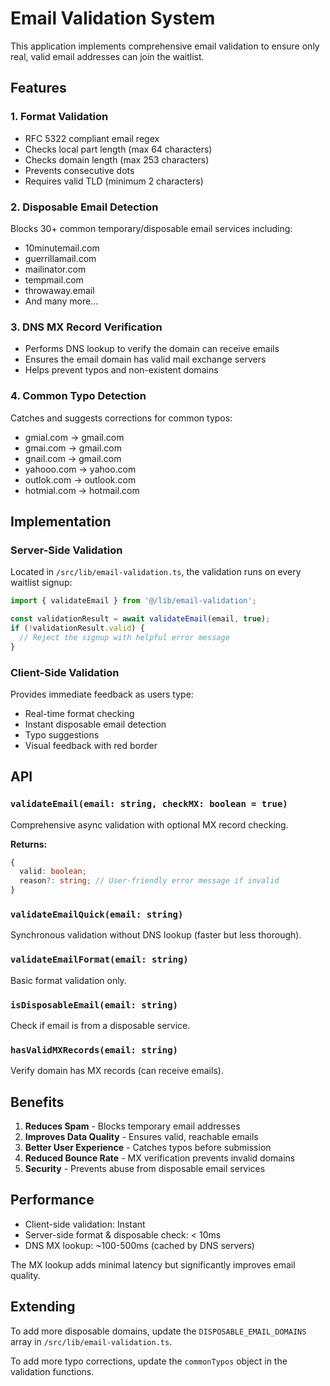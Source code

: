 # Email Validation System

This application implements comprehensive email validation to ensure only real, valid email addresses can join the waitlist.

## Features

### 1. **Format Validation**
- RFC 5322 compliant email regex
- Checks local part length (max 64 characters)
- Checks domain length (max 253 characters)
- Prevents consecutive dots
- Requires valid TLD (minimum 2 characters)

### 2. **Disposable Email Detection**
Blocks 30+ common temporary/disposable email services including:
- 10minutemail.com
- guerrillamail.com
- mailinator.com
- tempmail.com
- throwaway.email
- And many more...

### 3. **DNS MX Record Verification**
- Performs DNS lookup to verify the domain can receive emails
- Ensures the email domain has valid mail exchange servers
- Helps prevent typos and non-existent domains

### 4. **Common Typo Detection**
Catches and suggests corrections for common typos:
- gmial.com → gmail.com
- gmai.com → gmail.com
- gnail.com → gmail.com
- yahooo.com → yahoo.com
- outlok.com → outlook.com
- hotmial.com → hotmail.com

## Implementation

### Server-Side Validation
Located in `/src/lib/email-validation.ts`, the validation runs on every waitlist signup:

```typescript
import { validateEmail } from '@/lib/email-validation';

const validationResult = await validateEmail(email, true);
if (!validationResult.valid) {
  // Reject the signup with helpful error message
}
```

### Client-Side Validation
Provides immediate feedback as users type:
- Real-time format checking
- Instant disposable email detection
- Typo suggestions
- Visual feedback with red border

## API

### `validateEmail(email: string, checkMX: boolean = true)`
Comprehensive async validation with optional MX record checking.

**Returns:**
```typescript
{
  valid: boolean;
  reason?: string; // User-friendly error message if invalid
}
```

### `validateEmailQuick(email: string)`
Synchronous validation without DNS lookup (faster but less thorough).

### `validateEmailFormat(email: string)`
Basic format validation only.

### `isDisposableEmail(email: string)`
Check if email is from a disposable service.

### `hasValidMXRecords(email: string)`
Verify domain has MX records (can receive emails).

## Benefits

1. **Reduces Spam** - Blocks temporary email addresses
2. **Improves Data Quality** - Ensures valid, reachable emails
3. **Better User Experience** - Catches typos before submission
4. **Reduced Bounce Rate** - MX verification prevents invalid domains
5. **Security** - Prevents abuse from disposable email services

## Performance

- Client-side validation: Instant
- Server-side format & disposable check: < 10ms
- DNS MX lookup: ~100-500ms (cached by DNS servers)

The MX lookup adds minimal latency but significantly improves email quality.

## Extending

To add more disposable domains, update the `DISPOSABLE_EMAIL_DOMAINS` array in `/src/lib/email-validation.ts`.

To add more typo corrections, update the `commonTypos` object in the validation functions.

